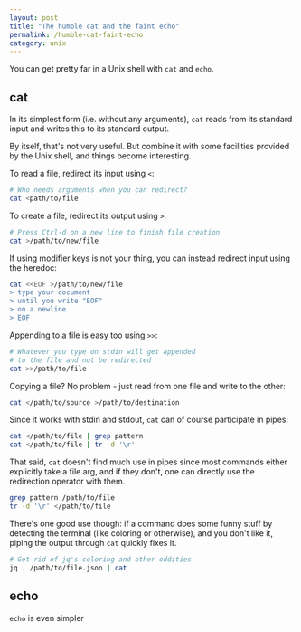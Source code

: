 ```yaml
---
layout: post
title: "The humble cat and the faint echo"
permalink: /humble-cat-faint-echo
category: unix
---
```


You can get pretty far in a Unix shell with `cat` and `echo`.

## cat

In its simplest form (i.e. without any arguments), `cat` reads from its standard
input and writes this to its standard output.

By itself, that's not very useful. But combine it with some facilities provided
by the Unix shell, and things become interesting.

To read a file, redirect its input using `<`:

```sh
# Who needs arguments when you can redirect?
cat <path/to/file
```

To create a file, redirect its output using `>`:

```sh
# Press Ctrl-d on a new line to finish file creation
cat >/path/to/new/file
```

If using modifier keys is not your thing, you can instead redirect input using
the heredoc:

```sh
cat <<EOF >/path/to/new/file
> type your document
> until you write "EOF"
> on a newline
> EOF
```

Appending to a file is easy too using `>>`:

```sh
# Whatever you type on stdin will get appended
# to the file and not be redirected
cat >>/path/to/file
```

Copying a file? No problem - just read from one file and write to the other:

```sh
cat </path/to/source >/path/to/destination
```

Since it works with stdin and stdout, `cat` can of course participate in pipes:

```sh
cat </path/to/file | grep pattern
cat </path/to/file | tr -d '\r'
```

That said, `cat` doesn't find much use in pipes since most commands either
explicitly take a file arg, and if they don't, one can directly use the
redirection operator with them.

```sh
grep pattern /path/to/file
tr -d '\r' </path/to/file
```

There's one good use though: if a command does some funny stuff by detecting the
terminal (like coloring or otherwise), and you don't like it, piping the output
through `cat` quickly fixes it.

```sh
# Get rid of jq's coloring and other oddities
jq . /path/to/file.json | cat
```

## echo

`echo` is even simpler
